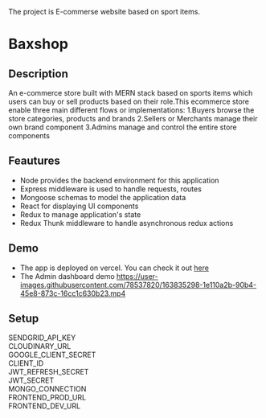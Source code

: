 The project is E-commerse website based on sport items.

# Baxshop



## Description

An e-commerce store built with MERN stack based on sports items which users can buy or sell products based on their role.This ecommerce store enable three main different flows or implementations:
1.Buyers browse the store categories, products and brands
2.Sellers or Merchants manage their own brand component
3.Admins manage and control the entire store components

## Feautures
* Node provides the backend environment for this application
* Express middleware is used to handle requests, routes
* Mongoose schemas to model the application data
* React for displaying UI components
* Redux to manage application's state
* Redux Thunk middleware to handle asynchronous redux actions

## Demo
* The app is deployed on vercel. You can check it out <a href='https://ecom-frontend-nu.vercel.app/'>here</a>
 * The Admin dashboard demo  https://user-images.githubusercontent.com/78537820/163835298-1e110a2b-90b4-45e8-873c-16cc1c630b23.mp4
## Setup
<Container >
  <div>
  SENDGRID_API_KEY
  </div>
  <div>
  CLOUDINARY_URL
  </div>
  <div>
  GOOGLE_CLIENT_SECRET
  </div>
  <div>
  CLIENT_ID
  </div>
    <div>
  JWT_REFRESH_SECRET
  </div>
   <div>
  JWT_SECRET
  </div>
   <div>
  MONGO_CONNECTION
  </div>
   <div>
  FRONTEND_PROD_URL
  </div>
   <div>
  FRONTEND_DEV_URL
  </div>
  </Container>


